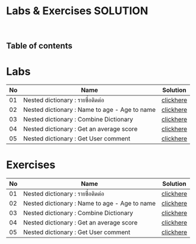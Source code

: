 # Labs & Exercises SOLUTION

<br/>

## Table of contents

# Labs
| No  | Name                                        | Solution                                                   |
|-----|---------------------------------------------|------------------------------------------------------------|
| 01  | Nested dictionary : รายชื่อติดต่อ               | [clickhere](https://pxnchxn.github.io/nested_dict_q_1/)    |
| 02  | Nested dictionary : Name to age - Age to name| [clickhere](https://pxnchxn.github.io/nested_dict_q_2/)    |
| 03  | Nested dictionary : Combine Dictionary       | [clickhere](https://pxnchxn.github.io/nested_dict_q_3/)    |
| 04  | Nested dictionary : Get an average score     | [clickhere](https://pxnchxn.github.io/nested_dict_q_4/)    |
| 05  | Nested dictionary : Get User comment         | [clickhere](https://pxnchxn.github.io/nested_dict_q_5/)    |

# Exercises
| No  | Name                                        | Solution                                                   |
|-----|---------------------------------------------|------------------------------------------------------------|
| 01  | Nested dictionary : รายชื่อติดต่อ               | [clickhere](https://pxnchxn.github.io/nested_dict_q_1/)    |
| 02  | Nested dictionary : Name to age - Age to name| [clickhere](https://pxnchxn.github.io/nested_dict_q_2/)    |
| 03  | Nested dictionary : Combine Dictionary       | [clickhere](https://pxnchxn.github.io/nested_dict_q_3/)    |
| 04  | Nested dictionary : Get an average score     | [clickhere](https://pxnchxn.github.io/nested_dict_q_4/)    |
| 05  | Nested dictionary : Get User comment         | [clickhere](https://pxnchxn.github.io/nested_dict_q_5/)    |
